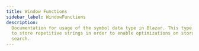 ```yaml
---
title: Window Functions
sidebar_label: WindowFunctions
description:
  Documentation for usage of the symbol data type in Blazar. This type is used
  to store repetitive strings in order to enable optimizations on storage and
  search.
---
```

